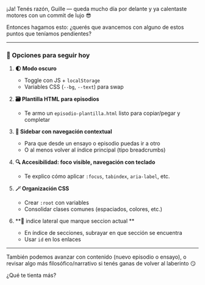 ¡Ja! Tenés razón, Guille — queda mucho día por delante y ya calentaste motores con un commit de lujo 😎

Entonces hagamos esto: ¿querés que avancemos con alguno de estos puntos que teníamos pendientes?

---

### 🔧 Opciones para seguir hoy

1. **🌓 Modo oscuro**

   * Toggle con JS + `localStorage`
   * Variables CSS (`--bg`, `--text`) para swap

2. **🗃️ Plantilla HTML para episodios**

   * Te armo un `episodio-plantilla.html` listo para copiar/pegar y completar

3. **🧭 Sidebar con navegación contextual**

   * Para que desde un ensayo o episodio puedas ir a otro
   * O al menos volver al índice principal (tipo breadcrumbs)

4. **🔍 Accesibilidad: foco visible, navegación con teclado**

   * Te explico cómo aplicar `:focus`, `tabindex`, `aria-label`, etc.

5. **🪄 Organización CSS**

   * Crear `:root` con variables
   * Consolidar clases comunes (espaciados, colores, etc.)

6. **📝 indice lateral que marque seccion actual **

   * En índice de secciones, subrayar en que sección se encuentra
   * Usar `id` en los enlaces
---

También podemos avanzar con contenido (nuevo episodio o ensayo), o revisar algo más filosófico/narrativo si tenés ganas de volver al laberinto 😏

¿Qué te tienta más?



